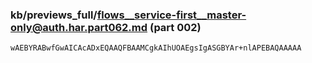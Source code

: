 ### kb/previews_full/flows__service-first__master-only@auth.har.part062.md (part 002)

```md
wAEBYRABwfGwAICAcADxEQAAQFBAAMCgkAIhUOAEgsIgASGBYAr+nlAPEBAQAAAAA
```

```
